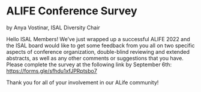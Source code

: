 # ALIFE Conference Survey
by Anya Vostinar, ISAL Diversity Chair

Hello ISAL Members! We’ve just wrapped up a successful ALIFE 2022 and the ISAL board would like to get some feedback from you all on two specific aspects of conference organization, double-blind reviewing and extended abstracts, as well as any other comments or suggestions that you have.
Please complete the survey at the following link by September 6th: https://forms.gle/sfhdu1xfJPRptsbo7

Thank you for all of your involvement in our ALife community!

